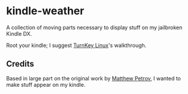 kindle-weather
==============

A collection of moving parts necessary to display stuff on my jailbroken Kindle DX.

Root your kindle; I suggest [TurnKey Linux](http://www.turnkeylinux.org/blog/kindle-root)'s walkthrough.

## Credits
Based in large part on the original work by [Matthew Petrov][], I wanted to make stuff appear on my kindle.

[Matthew Petrov]: http://www.mpetroff.net/archives/2012/09/14/kindle-weather-display/
